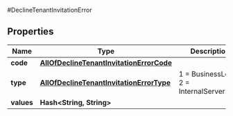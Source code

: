 #DeclineTenantInvitationError

## Properties
Name | Type | Description | Notes
------------ | ------------- | ------------- | -------------
**code** | [**AllOfDeclineTenantInvitationErrorCode**](AllOfDeclineTenantInvitationErrorCode.md) |  | [optional] 
**type** | [**AllOfDeclineTenantInvitationErrorType**](AllOfDeclineTenantInvitationErrorType.md) |   1 &#x3D; BusinessLogic  2 &#x3D; InternalServerError | [optional] 
**values** | **Hash&lt;String, String&gt;** |  | [optional] 


